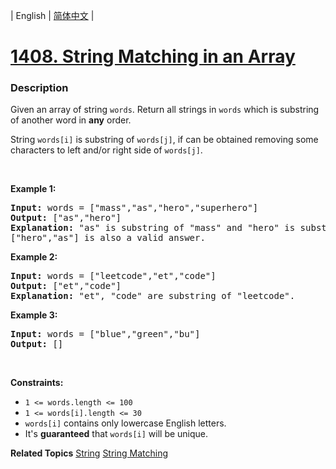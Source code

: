 | English | [简体中文](README.md) |

# [1408. String Matching in an Array](https://leetcode-cn.com/problems/string-matching-in-an-array)
 ### Description
<p>Given an array of string <code>words</code>. Return all strings in <code>words</code> which is substring of another word in <strong>any</strong> order.&nbsp;</p>

<p>String <code>words[i]</code> is substring of <code>words[j]</code>,&nbsp;if&nbsp;can be obtained removing some characters to left and/or right side of <code>words[j]</code>.</p>

<p>&nbsp;</p>
<p><strong>Example 1:</strong></p>

<pre>
<strong>Input:</strong> words = [&quot;mass&quot;,&quot;as&quot;,&quot;hero&quot;,&quot;superhero&quot;]
<strong>Output:</strong> [&quot;as&quot;,&quot;hero&quot;]
<strong>Explanation:</strong> &quot;as&quot; is substring of &quot;mass&quot; and &quot;hero&quot; is substring of &quot;superhero&quot;.
[&quot;hero&quot;,&quot;as&quot;] is also a valid answer.
</pre>

<p><strong>Example 2:</strong></p>

<pre>
<strong>Input:</strong> words = [&quot;leetcode&quot;,&quot;et&quot;,&quot;code&quot;]
<strong>Output:</strong> [&quot;et&quot;,&quot;code&quot;]
<strong>Explanation:</strong> &quot;et&quot;, &quot;code&quot; are substring of &quot;leetcode&quot;.
</pre>

<p><strong>Example 3:</strong></p>

<pre>
<strong>Input:</strong> words = [&quot;blue&quot;,&quot;green&quot;,&quot;bu&quot;]
<strong>Output:</strong> []
</pre>

<p>&nbsp;</p>
<p><strong>Constraints:</strong></p>

<ul>
	<li><code>1 &lt;= words.length &lt;= 100</code></li>
	<li><code>1 &lt;= words[i].length &lt;= 30</code></li>
	<li><code>words[i]</code> contains only lowercase English letters.</li>
	<li>It&#39;s <strong>guaranteed</strong>&nbsp;that <code>words[i]</code>&nbsp;will be unique.</li>
</ul>

**Related Topics**  [String](https://leetcode-cn.com/tag/string) [String Matching](https://leetcode-cn.com/tag/string-matching) 